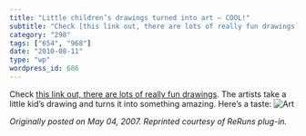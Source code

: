 ```yaml
---
title: "Little children’s drawings turned into art – COOL!"
subtitle: "Check [this link out, there are lots of really fun drawings](http://www.linkinn.com/wiki_101.php?add..."
category: "298"
tags: ["654", "968"]
date: "2010-08-11"
type: "wp"
wordpress_id: 686
---
```

Check [this link out, there are lots of really fun drawings](http://www.linkinn.com/wiki_101.php?add=&id=3192&select=All). The artists take a little kid’s drawing and turns it into something amazing. Here’s a taste:
![Art](https://i0.wp.com/bp1.blogger.com/_u_vISdtKDO8/RjhNlFVj0pI/AAAAAAAACg8/O6hVihAr8Ek/s1600/01_deti.jpg?w=584)

*Originally posted on May 04, 2007. Reprinted courtesy of ReRuns plug-in.*